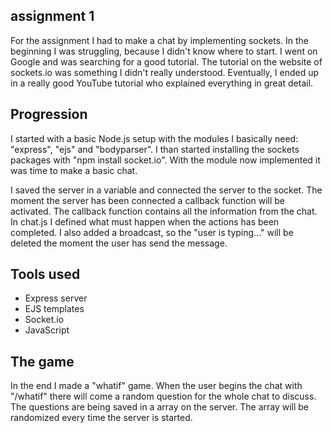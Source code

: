 ## assignment 1
For the assignment I had to make a chat by implementing sockets. In the beginning I was struggling, because I didn't know where to start. I went on Google and was searching for a good tutorial. The tutorial on the website of sockets.io was something I didn't really understood. Eventually, I ended up in a really good YouTube tutorial who explained everything in great detail.

## Progression
I started with a basic Node.js setup with the modules I basically need: "express", "ejs" and "bodyparser". I than started installing the sockets packages with "npm install socket.io". With the module now implemented it was time to make a basic chat.

I saved the server in a variable and connected the server to the socket. The moment the server has been connected a callback function will be activated. The callback function contains all the information from the chat. In chat.js I defined what must happen when the actions has been completed. I also added a broadcast, so the "user is typing..." will be deleted the moment the user has send the message.

## Tools used
* Express server
* EJS templates
* Socket.io
* JavaScript

## The game
In the end I made a "whatif" game. When the user begins the chat with "/whatif" there will come a random question for the whole chat to discuss. The questions are being saved in a array on the server. The array will be randomized every time the server is started.
